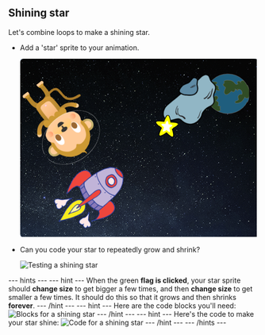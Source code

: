 ## Shining star

Let's combine loops to make a shining star.

+ Add a 'star' sprite to your animation.

	![Adding a star sprite](images/space-star-sprite.png)

+ Can you code your star to repeatedly grow and shrink?

    ![Testing a shining star](images/space-star-test.png)

--- hints ---
--- hint ---
When the green __flag is clicked__, your star sprite should __change size__ to get bigger a few times, and then __change size__ to get smaller a few times. It should do this so that it grows and then shrinks __forever__.
--- /hint ---
--- hint ---
Here are the code blocks you'll need:
![Blocks for a shining star](images/space-star-blocks.png)
--- /hint ---
--- hint ---
Here's the code to make your star shine:
![Code for a shining star](images/space-star-code.png)
--- /hint ---
--- /hints ---
